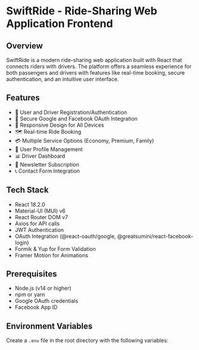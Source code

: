 # SwiftRide - Ride-Sharing Web Application Frontend

## Overview
SwiftRide is a modern ride-sharing web application built with React that connects riders with drivers. The platform offers a seamless experience for both passengers and drivers with features like real-time booking, secure authentication, and an intuitive user interface.

## Features
- 🚗 User and Driver Registration/Authentication
- 🔐 Secure Google and Facebook OAuth Integration
- 📱 Responsive Design for All Devices
- 🗺️ Real-time Ride Booking
- 💳 Multiple Service Options (Economy, Premium, Family)
- 👤 User Profile Management
- 📊 Driver Dashboard
- 📨 Newsletter Subscription
- 📞 Contact Form Integration

## Tech Stack
- React 18.2.0
- Material-UI (MUI) v6
- React Router DOM v7
- Axios for API calls
- JWT Authentication
- OAuth Integration (@react-oauth/google, @greatsumini/react-facebook-login)
- Formik & Yup for Form Validation
- Framer Motion for Animations

## Prerequisites
- Node.js (v14 or higher)
- npm or yarn
- Google OAuth credentials
- Facebook App ID

## Environment Variables
Create a `.env` file in the root directory with the following variables: